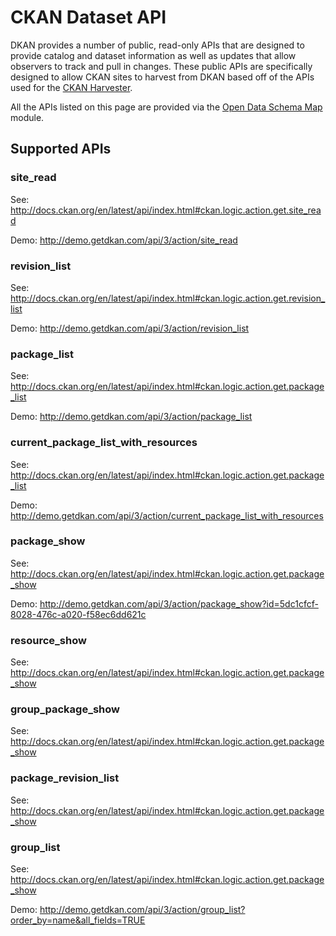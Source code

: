 # CKAN Dataset API

DKAN provides a number of public, read-only APIs that are designed to provide catalog and dataset information as well as updates that allow observers to track and pull in changes.  These public APIs are specifically designed to allow CKAN sites to harvest from DKAN based off of the APIs used for the [CKAN Harvester](https://github.com/ckan/ckanext-harvest/tree/master/ckanext/harvest/harvesters).

All the APIs listed on this page are provided via the [Open Data Schema Map](https://github.com/NuCivic/open_data_schema_map) module.

## Supported APIs

### site_read

See: <http://docs.ckan.org/en/latest/api/index.html#ckan.logic.action.get.site_read>

Demo: <http://demo.getdkan.com/api/3/action/site_read>  

### revision_list

See: <http://docs.ckan.org/en/latest/api/index.html#ckan.logic.action.get.revision_list>

Demo: <http://demo.getdkan.com/api/3/action/revision_list>

### package_list

See: <http://docs.ckan.org/en/latest/api/index.html#ckan.logic.action.get.package_list>

Demo: <http://demo.getdkan.com/api/3/action/package_list>  

### current_package_list_with_resources

See: <http://docs.ckan.org/en/latest/api/index.html#ckan.logic.action.get.package_list>

Demo: <http://demo.getdkan.com/api/3/action/current_package_list_with_resources>

### package_show

See: <http://docs.ckan.org/en/latest/api/index.html#ckan.logic.action.get.package_show>

Demo: <http://demo.getdkan.com/api/3/action/package_show?id=5dc1cfcf-8028-476c-a020-f58ec6dd621c>

### resource_show

See: <http://docs.ckan.org/en/latest/api/index.html#ckan.logic.action.get.package_show>

### group_package_show

See: <http://docs.ckan.org/en/latest/api/index.html#ckan.logic.action.get.package_show>

### package_revision_list

See: <http://docs.ckan.org/en/latest/api/index.html#ckan.logic.action.get.package_show>

### group_list

See:  <http://docs.ckan.org/en/latest/api/index.html#ckan.logic.action.get.package_show>

Demo: <http://demo.getdkan.com/api/3/action/group_list?order_by=name&all_fields=TRUE>